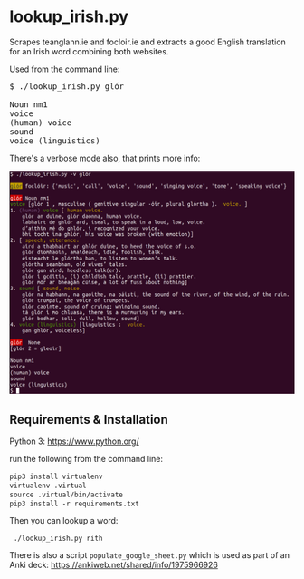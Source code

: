 # lookup_irish.py

Scrapes teanglann.ie and focloir.ie and extracts a good English translation for an Irish word combining both websites.

Used from the command line:

<pre>$ ./lookup_irish.py glór

Noun nm1
voice
(human) voice
sound
voice (linguistics)
</pre>

There's a verbose mode also, that prints more info:

![color screenshot of output of './lookup_irish.py -v glór'](verbose.png?raw=true)


Requirements & Installation
---

Python 3: https://www.python.org/

run the following from the command line:

    pip3 install virtualenv
    virtualenv .virtual
    source .virtual/bin/activate
    pip3 install -r requirements.txt

Then you can lookup a word:

     ./lookup_irish.py rith


There is also a script `populate_google_sheet.py` which is used as part of an Anki deck: https://ankiweb.net/shared/info/1975966926